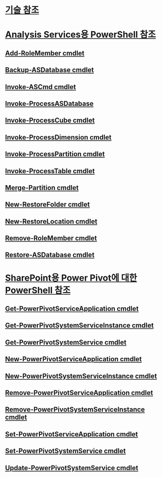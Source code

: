 # [기술 참조](technical-reference-ssas.md)  
# [Analysis Services용 PowerShell 참조](analysis-services-powershell-reference.md)  
## [Add-RoleMember cmdlet](add-rolemember-cmdlet.md)  
## [Backup-ASDatabase cmdlet](backup-asdatabase-cmdlet.md)  
## [Invoke-ASCmd cmdlet](invoke-ascmd-cmdlet.md)  
## [Invoke-ProcessASDatabase](invoke-processasdatabase.md)  
## [Invoke-ProcessCube cmdlet](invoke-processcube-cmdlet.md)  
## [Invoke-ProcessDimension cmdlet](invoke-processdimension-cmdlet.md)  
## [Invoke-ProcessPartition cmdlet](invoke-processpartition-cmdlet.md)  
## [Invoke-ProcessTable cmdlet](invoke-processtable-cmdlet.md)  
## [Merge-Partition cmdlet](merge-partition-cmdlet.md)  
## [New-RestoreFolder cmdlet](new-restorefolder-cmdlet.md)  
## [New-RestoreLocation cmdlet](new-restorelocation-cmdlet.md)  
## [Remove-RoleMember cmdlet](remove-rolemember-cmdlet.md)  
## [Restore-ASDatabase cmdlet](restore-asdatabase-cmdlet.md)  
# [SharePoint용 Power Pivot에 대한 PowerShell 참조](powershell-reference-for-power-pivot-for-sharepoint.md)  
## [Get-PowerPivotServiceApplication cmdlet](get-powerpivotserviceapplication-cmdlet.md)  
## [Get-PowerPivotSystemServiceInstance cmdlet](get-powerpivotsystemserviceinstance-cmdlet.md)  
## [Get-PowerPivotSystemService cmdlet](get-powerpivotsystemservice-cmdlet.md)  
## [New-PowerPivotServiceApplication cmdlet](new-powerpivotserviceapplication-cmdlet.md)  
## [New-PowerPivotSystemServiceInstance cmdlet](new-powerpivotsystemserviceinstance-cmdlet.md)  
## [Remove-PowerPivotServiceApplication cmdlet](remove-powerpivotserviceapplication-cmdlet.md)  
## [Remove-PowerPivotSystemServiceInstance cmdlet](remove-powerpivotsystemserviceinstance-cmdlet.md)  
## [Set-PowerPivotServiceApplication cmdlet](set-powerpivotserviceapplication-cmdlet.md)  
## [Set-PowerPivotSystemService cmdlet](set-powerpivotsystemservice-cmdlet.md)  
## [Update-PowerPivotSystemService cmdlet](update-powerpivotsystemservice-cmdlet.md)  
